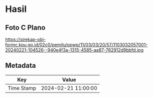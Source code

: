 # Hasil

## Foto C Plano

https://sirekap-obj-formc.kpu.go.id/02c0/pemilu/ppwp/11/03/03/20/57/1103032057001-20240221-104526--940e4f3a-1315-4585-aa87-762912d9bbfd.jpg


## Metadata

| Key        | Value               |
| ---------- | ------------------- |
| Time Stamp | 2024-02-21 11:00:00 |



